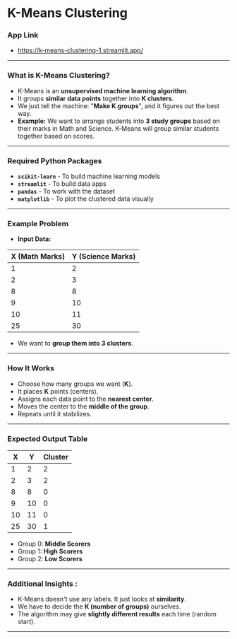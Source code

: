 # K-Means Clustering
### App Link
- https://k-means-clustering-1.streamlit.app/
---
### What is K-Means Clustering?
- K-Means is an **unsupervised machine learning algorithm**.
- It groups **similar data points** together into **K clusters**.
- We just tell the machine: "**Make K groups**", and it figures out the best way.
- **Example:** We want to arrange students into **3 study groups** based on their marks in Math and Science. K-Means will group similar students together based on scores.
---
### Required Python Packages
- **`scikit-learn`** - To build machine learning models
- **`streamlit`** - To build data apps
- **`pandas`** - To work with the dataset
- **`matplotlib`** - To plot the clustered data visually
---
### Example Problem
- **Input Data:**

| X (Math Marks) | Y (Science Marks) |
| -------------- | ----------------- |
| 1              | 2                 |
| 2              | 3                 |
| 8              | 8                 |
| 9              | 10                |
| 10             | 11                |
| 25             | 30                |

- We want to **group them into 3 clusters**.
---
### How It Works
- Choose how many groups we want (**K**).
- It places **K** points (centers).
- Assigns each data point to the **nearest center**.
- Moves the center to the **middle of the group**.
- Repeats until it stabilizes.
---
### Expected Output Table

| X  | Y  | Cluster |
| -- | -- | ------- |
| 1  | 2  | 2       |
| 2  | 3  | 2       |
| 8  | 8  | 0       |
| 9  | 10 | 0       |
| 10 | 11 | 0       |
| 25 | 30 | 1       |

- Group 0: **Middle Scorers**
- Group 1: **High Scorers**
- Group 2: **Low Scorers**
---
### Additional Insights :
- K-Means doesn't use any labels. It just looks at **similarity**.
- We have to decide the **K (number of groups)** ourselves.
- The algorithm may give **slightly different results** each time (random start).
---
